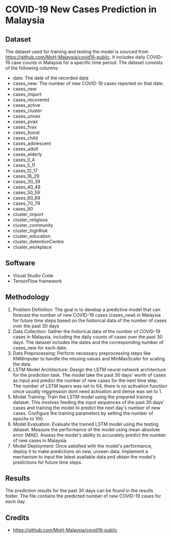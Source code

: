 # COVID-19 New Cases Prediction in Malaysia
## Dataset

The dataset used for training and testing the model is sourced from https://github.com/MoH-Malaysia/covid19-public. It includes daily COVID-19 case counts in Malaysia for a specific time period. The dataset consists of the following columns:

- date: The date of the recorded data
- cases_new: The number of new COVID-19 cases reported on that date.
- cases_new
- cases_import
- cases_recovered
- cases_active
- cases_cluster
- cases_unvax
- cases_pvax
- cases_fvax
- cases_boost
- cases_child
- cases_adolescent
- cases_adult
- cases_elderly
- cases_0_4
- cases_5_11
- cases_12_17
- cases_18_29
- cases_30_39
- cases_40_49
- cases_50_59
- cases_60_69
- cases_70_79
- cases_80
- cluster_import
- cluster_religious
- cluster_community
- cluster_highRisk
- cluster_education
- cluster_detentionCentre
- cluster_workplace

## Software
- Visual Studio Code
- TensorFlow framework

## Methodology
1) Problem Definition: The goal is to develop a predictive model that can forecast the number of new COVID-19 cases (cases_new) in Malaysia for future time steps based on the historical data of the number of cases over the past 30 days
2) Data Collection: Gather the historical data of the number of COVID-19 cases in Malaysia, including the daily counts of cases over the past 30 days. The dataset includes the dates and the corresponding number of cases_new for each date.
3) Data Preprocessing: Perform necessary preprocessing steps like KNNImputer to handle the missing values and MinMaxScaler for scaling the data.
4) LSTM Model Architecture: Design the LSTM neural network architecture for the prediction task. The model take the past 30 days' worth of cases as input and predict the number of new cases for the next time step. The number of LSTM layers was set to 64, there is no activation function since usually reggression dont need activation and dense was set to 1.
5) Model Training: Train the LSTM model using the prepared training dataset. This involves feeding the input sequences of the past 30 days' cases and training the model to predict the next day's number of new cases. Configure the training parameters by setting the number of epochs to 100.
6) Model Evaluation: Evaluate the trained LSTM model using the testing dataset. Measure the performance of the model using  mean absolute error (MAE). Assess the model's ability to accurately predict the number of new cases in Malaysia.
7) Model Deployment: Once satisfied with the model's performance, deploy it to make predictions on new, unseen data. Implement a mechanism to input the latest available data and obtain the model's predictions for future time steps.

## Results
The prediction results for the past 30 days can be found in the results folder. The file contains the predicted number of new COVID-19 cases for each day.

## Credits
- https://github.com/MoH-Malaysia/covid19-public
